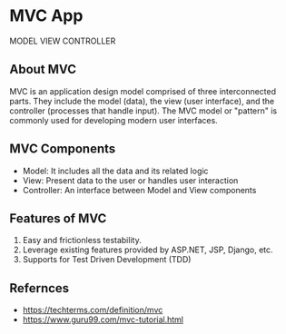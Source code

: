 # MVC App
MODEL VIEW CONTROLLER

## About MVC
MVC is an application design model comprised of three interconnected parts. They include the model (data), the view (user interface), and the controller (processes that handle input). The MVC model or "pattern" is commonly used for developing modern user interfaces.

## MVC Components
- Model: It includes all the data and its related logic
- View: Present data to the user or handles user interaction
- Controller: An interface between Model and View components

## Features of MVC
1. Easy and frictionless testability.
1. Leverage existing features provided by ASP.NET, JSP, Django, etc.
1. Supports for Test Driven Development (TDD)

## Refernces
- https://techterms.com/definition/mvc
- https://www.guru99.com/mvc-tutorial.html
